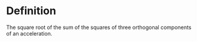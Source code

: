 # Definition

The square root of the sum of the squares of three orthogonal components
of an acceleration.

